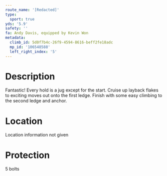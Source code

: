 ```yaml
---
route_name: '[Redacted]'
type:
  sport: true
yds: '5.9'
safety: ''
fa: Andy Davis, equipped by Kevin Won
metadata:
  climb_id: 5d0f7b4c-26f9-4594-8616-beff2fe18adc
  mp_id: '106548588'
  left_right_index: '5'
---
```

# Description
Fantastic! Every hold is a jug except for the start. Cruise up layback flakes to exciting moves out onto the first ledge. Finish with some easy climbing to the second ledge and anchor.

# Location
Location information not given

# Protection
5 bolts
